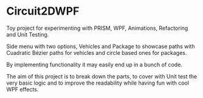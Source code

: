 # Circuit2DWPF
Toy project for experimenting with PRISM, WPF, Animations, Refactoring and Unit Testing. 

Side menu with two options, Vehicles and Package to showcase paths with Cuadratic Bézier paths for vehicles and circle based ones for packages. 

By implementing functionality it may easily end up in a bunch of code. 

The aim of this project is to break down the parts, to cover with Unit test the very basic logic and to improve the readability while having fun with cool WPF effects. 
